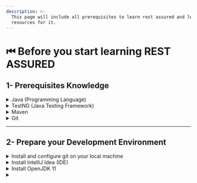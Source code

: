 ```yaml
---
description: >-
  This page will include all prerequisites to learn rest assured and learning
  resources for it.
---
```


# ⏮ Before you start learning REST ASSURED

## 1- Prerequisites Knowledge

<details>

<summary>Java (Programming Language)</summary>



</details>

<details>

<summary>TestNG (Java Testing Framework)</summary>



</details>

<details>

<summary>Maven</summary>



</details>

<details>

<summary>Git</summary>



</details>

***

## 2- Prepare your Development Environment

<details>

<summary>Install and configure git on your local machine </summary>



</details>

<details>

<summary>Install IntelliJ Idea (IDE)</summary>



You can use any IDE you prefer, but what makes IntelliJ IDEA special:

1. **Smart Code Assistance:** Intelligent code suggestions and error checking.
2. **Wide Language Support:** Supports multiple programming languages.
3. **Version Control Integration:** Seamless Git and other VCS integration.
4. **Code Analysis:** Static code analysis and inspections.
5. **Rich Plugin Ecosystem:** Extensible with numerous plugins.
6. **Effective Project Navigation:** Quick navigation within projects.
7. **Powerful Debugging:** Feature-rich debugger for issue identification.
8. **Integrated Build Tools:** Supports Maven, Gradle, and more.
9. **User-Friendly Interface:** Clean and customizable workspace.
10. **Continuous Improvements:** Regular updates and enhancements.
11. **Cross-Platform:** Available for Windows, macOS, and Linux.
12. **Strong Community and Support:** Active user community and robust documentation.
13. **Educational Tools:** Features for educational projects.
14. **Multiple Editions:** Free Community and feature-rich Ultimate editions.

***

#### You can download it from :arrow\_right: [here](https://www.jetbrains.com/idea/download/)

</details>

<details>

<summary>Install OpenJDK 11</summary>

The minimum JDK version is 8 or higher for REST ASSURED, but we'll use version 11.&#x20;

OpenJDK 11 brings several important changes and improvements over older versions of the JDK, particularly when compared to Java 8, which was a widely used LTS (Long-Term Support) version. Here are some of the key aspects that make OpenJDK 11 special and differentiate it from older JDK versions:

1. **Modularity (JPMS):** Simplifies dependency management with the Java Platform Module System.
2. **Local Variable Type Inference:** Enhances code readability using the `var` keyword.
3. **New Features:** Introduces useful APIs like enhanced String methods and TLS 1.3 support.
4. **Garbage Collection:** Improved algorithms for better performance and reduced pauses.
5. **Performance:** Faster startup, enhanced garbage collection, and AOT compilation with GraalVM.
6. **LTS Support:** Java 11 is an LTS release, offering long-term support.
7. **Security:** Contains essential security updates for safer applications.
8. **Stability:** Rigorous testing ensures reliability for production use.
9. **Compatibility:** Maintains strong backward compatibility.
10. **Licensing:** Offers more permissive licensing compared to older versions.

</details>

<details>

<summary></summary>



</details>
